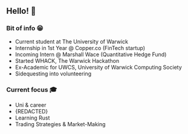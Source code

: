 ## Hello! 👋

### Bit of info 😁
* Current student at The University of Warwick
* Internship in 1st Year @ Copper.co (FinTech startup)
* Incoming Intern @ Marshall Wace (Quantitative Hedge Fund)
* Started WHACK, The Warwick Hackathon
* Ex-Academic for UWCS, University of Warwick Computing Society
* Sidequesting into volunteering
### Current focus 🎓
* Uni & career
* {REDACTED}
* Learning Rust
* Trading Strategies & Market-Making
<!--
**ltanak/ltanak** is a ✨ _special_ ✨ repository because its `README.md` (this file) appears on your GitHub profile.

Here are some ideas to get you started:

- 🔭 I’m currently working on ...
- 🌱 I’m currently learning ...
- 👯 I’m looking to collaborate on ...
- 🤔 I’m looking for help with ...
- 💬 Ask me about ...
- 📫 How to reach me: ...
- 😄 Pronouns: ...
- ⚡ Fun fact: ...
-->
